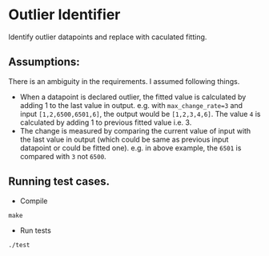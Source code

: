 # Outlier Identifier

Identify outlier datapoints and replace with caculated fitting.

## Assumptions:

There is an ambiguity in the requirements. I assumed following things.

- When a datapoint is declared outlier, the fitted value is calculated by adding 1 to the last value in output. e.g. with `max_change_rate=3` and input `[1,2,6500,6501,6]`, the output would be `[1,2,3,4,6]`. The value `4` is calculated by adding 1 to previous fitted value i.e. 3.
- The change is measured by comparing the current value of input with the last value in output (which could be same as previous input datapoint or could be fitted one). e.g. in above example, the `6501` is compared with `3` not `6500`.

## Running test cases.

- Compile

```
make
```

- Run tests

```
./test
```
